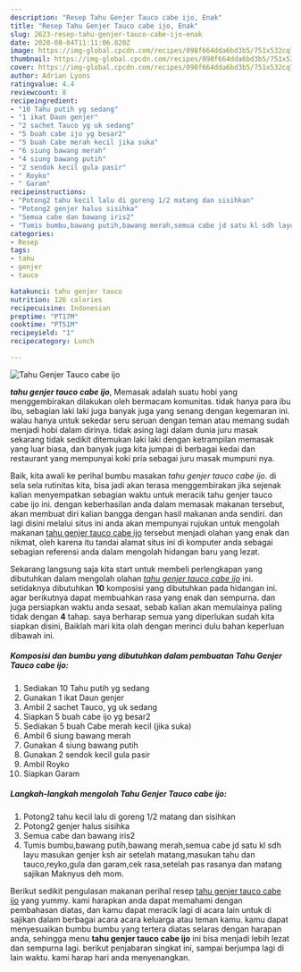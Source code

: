 ```yaml
---
description: "Resep Tahu Genjer Tauco cabe ijo, Enak"
title: "Resep Tahu Genjer Tauco cabe ijo, Enak"
slug: 2623-resep-tahu-genjer-tauco-cabe-ijo-enak
date: 2020-08-04T11:11:06.820Z
image: https://img-global.cpcdn.com/recipes/098f664dda6bd3b5/751x532cq70/tahu-genjer-tauco-cabe-ijo-foto-resep-utama.jpg
thumbnail: https://img-global.cpcdn.com/recipes/098f664dda6bd3b5/751x532cq70/tahu-genjer-tauco-cabe-ijo-foto-resep-utama.jpg
cover: https://img-global.cpcdn.com/recipes/098f664dda6bd3b5/751x532cq70/tahu-genjer-tauco-cabe-ijo-foto-resep-utama.jpg
author: Adrian Lyons
ratingvalue: 4.4
reviewcount: 8
recipeingredient:
- "10 Tahu putih yg sedang"
- "1 ikat Daun genjer"
- "2 sachet Tauco yg uk sedang"
- "5 buah cabe ijo yg besar2"
- "5 buah Cabe merah kecil jika suka"
- "6 siung bawang merah"
- "4 siung bawang putih"
- "2 sendok kecil gula pasir"
- " Royko"
- " Garam"
recipeinstructions:
- "Potong2 tahu kecil lalu di goreng 1/2 matang dan sisihkan"
- "Potong2 genjer halus sisihka"
- "Semua cabe dan bawang iris2"
- "Tumis bumbu,bawang putih,bawang merah,semua cabe jd satu kl sdh layu masukan genjer ksh air setelah matang,masukan tahu dan tauco,reyko,gula dan garam,cek rasa,setelah pas rasanya dan matang sajikan Maknyus deh mom."
categories:
- Resep
tags:
- tahu
- genjer
- tauco

katakunci: tahu genjer tauco 
nutrition: 126 calories
recipecuisine: Indonesian
preptime: "PT17M"
cooktime: "PT51M"
recipeyield: "1"
recipecategory: Lunch

---
```



![Tahu Genjer Tauco cabe ijo](https://img-global.cpcdn.com/recipes/098f664dda6bd3b5/751x532cq70/tahu-genjer-tauco-cabe-ijo-foto-resep-utama.jpg)

<b><i>tahu genjer tauco cabe ijo</i></b>, Memasak adalah suatu hobi yang menggembirakan dilakukan oleh bermacam komunitas. tidak hanya para ibu ibu, sebagian laki laki juga banyak juga yang senang dengan kegemaran ini. walau hanya untuk sekedar seru seruan dengan teman atau memang sudah menjadi hobi dalam dirinya. tidak asing lagi dalam dunia juru masak sekarang tidak sedikit ditemukan laki laki dengan ketrampilan memasak yang luar biasa, dan banyak juga kita jumpai di berbagai kedai dan restaurant yang mempunyai koki pria sebagai juru masak mumpuni nya.



Baik, kita awali ke perihal bumbu masakan <i>tahu genjer tauco cabe ijo</i>. di sela sela rutinitas kita, bisa jadi akan terasa menggembirakan jika sejenak kalian menyempatkan sebagian waktu untuk meracik tahu genjer tauco cabe ijo ini. dengan keberhasilan anda dalam memasak makanan tersebut, akan membuat diri kalian bangga dengan hasil makanan anda sendiri. dan lagi disini melalui situs ini anda akan mempunyai rujukan untuk mengolah makanan <u>tahu genjer tauco cabe ijo</u> tersebut menjadi olahan yang enak dan nikmat, oleh karena itu tandai alamat situs ini di komputer anda sebagai sebagian referensi anda dalam mengolah hidangan baru yang lezat.


Sekarang langsung saja kita start untuk membeli perlengkapan yang dibutuhkan dalam mengolah olahan <u><i>tahu genjer tauco cabe ijo</i></u> ini. setidaknya dibutuhkan <b>10</b> komposisi yang dibutuhkan pada hidangan ini. agar berikutnya dapat membuahkan rasa yang enak dan sempurna. dan juga persiapkan waktu anda sesaat, sebab kalian akan memulainya paling tidak dengan <b>4</b> tahap. saya berharap semua yang diperlukan sudah kita siapkan disini, Baiklah mari kita olah dengan merinci dulu bahan keperluan dibawah ini.

<!--inarticleads1-->

##### Komposisi dan bumbu yang dibutuhkan dalam pembuatan Tahu Genjer Tauco cabe ijo:

1. Sediakan 10 Tahu putih yg sedang
1. Gunakan 1 ikat Daun genjer
1. Ambil 2 sachet Tauco, yg uk sedang
1. Siapkan 5 buah cabe ijo yg besar2
1. Sediakan 5 buah Cabe merah kecil (jika suka)
1. Ambil 6 siung bawang merah
1. Gunakan 4 siung bawang putih
1. Gunakan 2 sendok kecil gula pasir
1. Ambil  Royko
1. Siapkan  Garam




<!--inarticleads2-->

##### Langkah-langkah mengolah Tahu Genjer Tauco cabe ijo:

1. Potong2 tahu kecil lalu di goreng 1/2 matang dan sisihkan
1. Potong2 genjer halus sisihka
1. Semua cabe dan bawang iris2
1. Tumis bumbu,bawang putih,bawang merah,semua cabe jd satu kl sdh layu masukan genjer ksh air setelah matang,masukan tahu dan tauco,reyko,gula dan garam,cek rasa,setelah pas rasanya dan matang sajikan Maknyus deh mom.




Berikut sedikit pengulasan makanan perihal resep <u>tahu genjer tauco cabe ijo</u> yang yummy. kami harapkan anda dapat memahami dengan pembahasan diatas, dan kamu dapat meracik lagi di acara lain untuk di sajikan dalam berbagai acara acara keluarga atau teman kamu. kamu dapat menyesuaikan bumbu bumbu yang tertera diatas selaras dengan harapan anda, sehingga menu <b>tahu genjer tauco cabe ijo</b> ini bisa menjadi lebih lezat dan sempurna lagi. berikut penjabaran singkat ini, sampai berjumpa lagi di lain waktu. kami harap hari anda menyenangkan.
